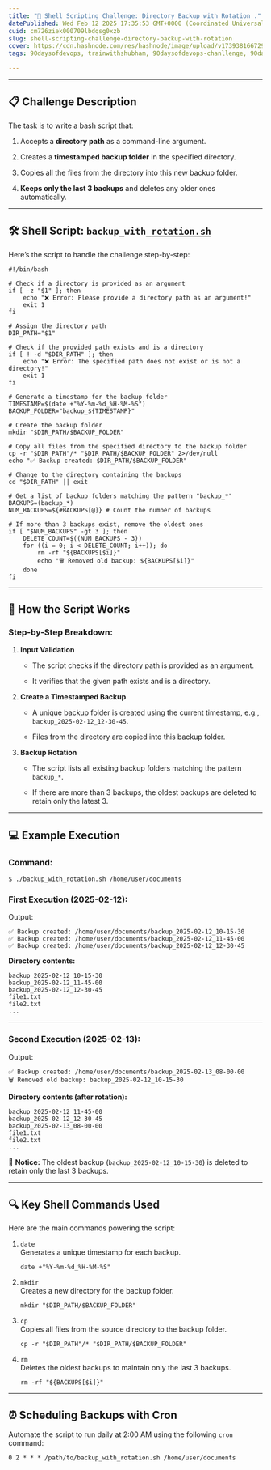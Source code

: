 ```yaml
---
title: "🐚 Shell Scripting Challenge: Directory Backup with Rotation ."
datePublished: Wed Feb 12 2025 17:35:53 GMT+0000 (Coordinated Universal Time)
cuid: cm726ziek000709lbdqsg0xzb
slug: shell-scripting-challenge-directory-backup-with-rotation
cover: https://cdn.hashnode.com/res/hashnode/image/upload/v1739381667299/345e9beb-030a-4b89-a4ee-f963fd4f8f36.jpeg
tags: 90daysofdevops, trainwithshubham, 90daysofdevops-chanllenge, 90daysofdevopschallenge

---
```


---

## 📋 **Challenge Description**

The task is to write a bash script that:

1. Accepts a **directory path** as a command-line argument.
    
2. Creates a **timestamped backup folder** in the specified directory.
    
3. Copies all the files from the directory into this new backup folder.
    
4. **Keeps only the last 3 backups** and deletes any older ones automatically.
    

---

## 🛠 **Shell Script:** `backup_with_`[`rotation.sh`](http://rotation.sh)

Here’s the script to handle the challenge step-by-step:

```plaintext
#!/bin/bash

# Check if a directory is provided as an argument
if [ -z "$1" ]; then
    echo "❌ Error: Please provide a directory path as an argument!"
    exit 1
fi

# Assign the directory path
DIR_PATH="$1"

# Check if the provided path exists and is a directory
if [ ! -d "$DIR_PATH" ]; then
    echo "❌ Error: The specified path does not exist or is not a directory!"
    exit 1
fi

# Generate a timestamp for the backup folder
TIMESTAMP=$(date +"%Y-%m-%d_%H-%M-%S")
BACKUP_FOLDER="backup_${TIMESTAMP}"

# Create the backup folder
mkdir "$DIR_PATH/$BACKUP_FOLDER"

# Copy all files from the specified directory to the backup folder
cp -r "$DIR_PATH"/* "$DIR_PATH/$BACKUP_FOLDER" 2>/dev/null
echo "✅ Backup created: $DIR_PATH/$BACKUP_FOLDER"

# Change to the directory containing the backups
cd "$DIR_PATH" || exit

# Get a list of backup folders matching the pattern "backup_*"
BACKUPS=(backup_*)
NUM_BACKUPS=${#BACKUPS[@]} # Count the number of backups

# If more than 3 backups exist, remove the oldest ones
if [ "$NUM_BACKUPS" -gt 3 ]; then
    DELETE_COUNT=$((NUM_BACKUPS - 3))
    for ((i = 0; i < DELETE_COUNT; i++)); do
        rm -rf "${BACKUPS[$i]}"
        echo "🗑 Removed old backup: ${BACKUPS[$i]}"
    done
fi
```

---

## 🧩 **How the Script Works**

### Step-by-Step Breakdown:

1. **Input Validation**
    
    * The script checks if the directory path is provided as an argument.
        
    * It verifies that the given path exists and is a directory.
        
2. **Create a Timestamped Backup**
    
    * A unique backup folder is created using the current timestamp, e.g., `backup_2025-02-12_12-30-45`.
        
    * Files from the directory are copied into this backup folder.
        
3. **Backup Rotation**
    
    * The script lists all existing backup folders matching the pattern `backup_*`.
        
    * If there are more than 3 backups, the oldest backups are deleted to retain only the latest 3.
        

---

## 💻 **Example Execution**

### **Command:**

```plaintext
$ ./backup_with_rotation.sh /home/user/documents
```

### **First Execution (2025-02-12):**

Output:

```plaintext
✅ Backup created: /home/user/documents/backup_2025-02-12_10-15-30
✅ Backup created: /home/user/documents/backup_2025-02-12_11-45-00
✅ Backup created: /home/user/documents/backup_2025-02-12_12-30-45
```

**Directory contents:**

```plaintext
backup_2025-02-12_10-15-30  
backup_2025-02-12_11-45-00  
backup_2025-02-12_12-30-45  
file1.txt  
file2.txt  
...  
```

---

### **Second Execution (2025-02-13):**

Output:

```plaintext
✅ Backup created: /home/user/documents/backup_2025-02-13_08-00-00
🗑 Removed old backup: backup_2025-02-12_10-15-30
```

**Directory contents (after rotation):**

```plaintext
backup_2025-02-12_11-45-00  
backup_2025-02-12_12-30-45  
backup_2025-02-13_08-00-00  
file1.txt  
file2.txt  
...  
```

🎯 **Notice:** The oldest backup (`backup_2025-02-12_10-15-30`) is deleted to retain only the last 3 backups.

---

## 🔍 **Key Shell Commands Used**

Here are the main commands powering the script:

1. `date`  
    Generates a unique timestamp for each backup.
    
    ```plaintext
    date +"%Y-%m-%d_%H-%M-%S"
    ```
    
2. `mkdir`  
    Creates a new directory for the backup folder.
    
    ```plaintext
    mkdir "$DIR_PATH/$BACKUP_FOLDER"
    ```
    
3. `cp`  
    Copies all files from the source directory to the backup folder.
    
    ```plaintext
    cp -r "$DIR_PATH"/* "$DIR_PATH/$BACKUP_FOLDER"
    ```
    
4. `rm`  
    Deletes the oldest backups to maintain only the last 3 backups.
    
    ```plaintext
    rm -rf "${BACKUPS[$i]}"
    ```
    

---

## ⏰ **Scheduling Backups with Cron**

Automate the script to run daily at 2:00 AM using the following `cron` command:

```plaintext
0 2 * * * /path/to/backup_with_rotation.sh /home/user/documents
```